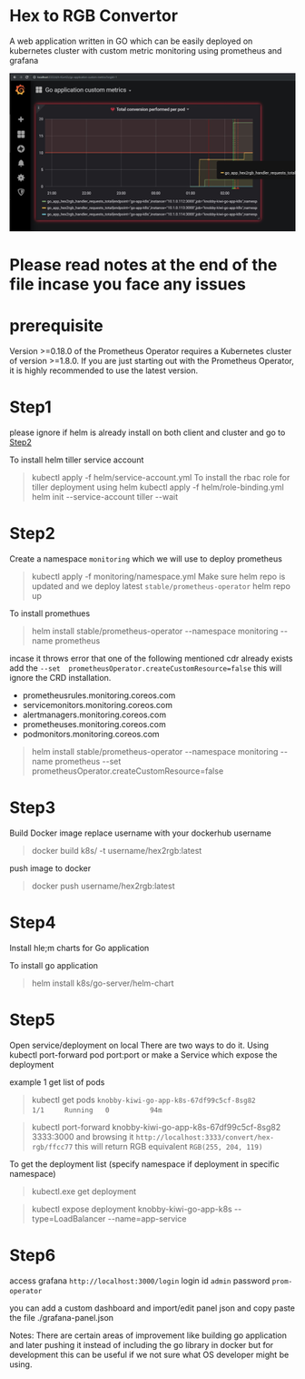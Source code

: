 # Hex to RGB Convertor 
A web application written in GO which can be easily deployed on kubernetes cluster with custom metric monitoring using prometheus and grafana

![Preview of Grafana](grafana2.jpg?raw=true "Title")

# Please read notes at the end of the file incase you face any issues

# prerequisite 
Version >=0.18.0 of the Prometheus Operator requires a Kubernetes cluster of version >=1.8.0. If you are just starting out with the Prometheus Operator, it is highly recommended to use the latest version.

# Step1
please ignore if helm is already install on both client and cluster and go to [Step2](#Step2)

To install helm tiller service account 
>kubectl apply -f helm/service-account.yml
To install the rbac role for tiller deployment using helm
>kubectl apply -f helm/role-binding.yml
>helm init --service-account tiller --wait

# Step2
Create a namespace `monitoring` which we will use to deploy prometheus
>kubectl apply -f monitoring/namespace.yml
Make sure helm repo is updated and we deploy latest `stable/prometheus-operator`
>helm repo up

To install promethues 
>helm install stable/prometheus-operator --namespace monitoring --name prometheus

incase it throws error that one of the following mentioned cdr already exists add the `--set  prometheusOperator.createCustomResource=false` this will ignore the CRD installation.

- prometheusrules.monitoring.coreos.com
- servicemonitors.monitoring.coreos.com
- alertmanagers.monitoring.coreos.com
- prometheuses.monitoring.coreos.com
- podmonitors.monitoring.coreos.com

>helm install stable/prometheus-operator --namespace monitoring --name prometheus --set  prometheusOperator.createCustomResource=false

# Step3

Build Docker image replace username with your dockerhub username

>docker build k8s/ -t username/hex2rgb:latest

push image to docker
>docker push username/hex2rgb:latest


# Step4
Install hle;m charts for Go application

To install go application 
>helm install k8s/go-server/helm-chart

# Step5

Open service/deployment on local There are two ways to do it. Using kubectl port-forward pod port:port or make a Service which expose the deployment 

example 1
get list of pods
>kubectl get pods
`knobby-kiwi-go-app-k8s-67df99c5cf-8sg82       1/1     Running   0          94m`

>kubectl port-forward knobby-kiwi-go-app-k8s-67df99c5cf-8sg82  3333:3000
and browsing it `http://localhost:3333/convert/hex-rgb/ffcc77`  this will return RGB equivalent `RGB(255, 204, 119)`

To get the deployment list (specify namespace if deployment in specific namespace)
>kubectl.exe get deployment

>kubectl expose deployment knobby-kiwi-go-app-k8s --type=LoadBalancer --name=app-service


# Step6
access grafana `http://localhost:3000/login`
login id `admin`
password `prom-operator`

you can add a custom dashboard and import/edit panel json and copy paste the file ./grafana-panel.json


Notes: There are certain areas of improvement like building go application and later pushing it instead of including the go library in docker but for development this can be useful if we not sure what OS developer might be using.
